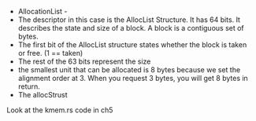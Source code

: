 

- AllocationList - 
- The descriptor in this case is the AllocList Structure. It has 64 bits. It describes the state and size of a block. A block is a contiguous set of bytes.  
- The first bit of the AllocList structure states whether the block is taken or free. (1 == taken)
- The rest of the 63 bits represent the size 
- the smallest unit that can be allocated is 8 bytes because we set the alignment order at 3. When you request 3 bytes, you will get 8 bytes in return.
- The allocStrust


Look at the kmem.rs code in ch5 